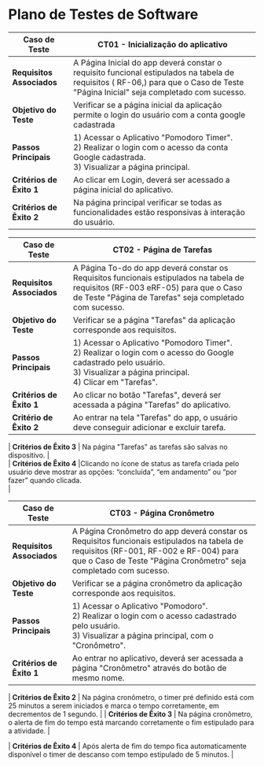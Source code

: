 # Plano de Testes de Software

| **Caso de Teste**  | CT01 - Inicialização do aplicativo                                                                                                                                                                                                	| 
| ------------------- |---------------------------------------------------------------------------------------------------------------------------------------------------------------------------------------------------------------------------------------| 
| **Requisitos Associados** | A Página Inicial do app deverá constar o requisito funcional estipulados na tabela de requisitos ( RF-06,) para que o Caso de Teste "Página Inicial" seja completado com sucesso. | 
|  **Objetivo do Teste**  | Verificar se a página inicial da aplicação permite o login do usuário  com a conta google cadastrada                                                          	| 
|  **Passos Principais** | 1) Acessar o Aplicativo "Pomodoro Timer". <br> 2) Realizar o login com o acesso da conta Google cadastrada. <br> 3) Visualizar a página principal.                                                                                       	 
|  **Critérios de Êxito 1**  | Ao clicar em Login, deverá ser acessado a página inicial do aplicativo.                                                                                                                                                                                                                                                                                                  	|   
|  **Critérios de Êxito 2**  | Na página principal verificar se todas as funcionalidades estão responsivas à interação do usuário.                                                                                                                                                                                                    	| 
 

| **Caso de Teste**  | CT02 - Página de Tarefas                                                                                                                                                         	| 
| ------------------- |------------------------------------------------------------------------------------------------------------------------------------------------------------------------------------------------| 
| **Requisitos Associados** | A Página To-do do app deverá constar os Requisitos funcionais estipulados na tabela de requisitos (RF-003 eRF-05) para que o Caso de Teste "Página de Tarefas" seja completado com sucesso. | 
|  **Objetivo do Teste**  | Verificar se a página "Tarefas" da aplicação corresponde aos requisitos.                                                                                                                      	| 
|  **Passos Principais** | 1) Acessar o Aplicativo "Pomodoro Timer". <br> 2) Realizar o login com o acesso do Google cadastrado pelo usuário.  <br> 3) Visualizar a página principal.   <br> 4) Clicar em "Tarefas".                  	| 
|  **Critérios de Êxito 1**  | Ao clicar no botão "Tarefas", deverá ser acessada a página "Tarefas" do aplicativo.                                                                                                             	| 
| **Critério de Êxito 2**  | Ao entrar na tela "Tarefas" do app, o usuário deve conseguir adicionar e excluir tarefa.|

|  **Critérios de Êxito  3**  | Na página "Tarefas" as tarefas são salvas no dispositivo. |                                                                                                	
|  **Critérios de Êxito 4**  |Clicando no ícone de status  as tarefa criada pelo usuário deve mostrar as opções: “concluída”, “em andamento” ou “por fazer” quando clicada.                                                                                                                                                 
 |   


| **Caso de Teste**  | CT03 - Página Cronômetro                                                                                                                                                                                                        	| 
| ------------------- |-------------------------------------------------------------------------------------------------------------------------------------------------------------------------------------------------------------------------------------| 
| **Requisitos Associados** | A Página Cronômetro do app deverá constar os Requisitos funcionais estipulados na tabela de requisitos (RF-001, RF-002 e RF-004) para que o Caso de Teste "Página Cronômetro" seja completado com sucesso.                              	| 
|  **Objetivo do Teste**  | Verificar se a página cronômetro da aplicação corresponde aos requisitos.                                                                                                                                                       	| 
| **Passos Principais**  | 1) Acessar o Aplicativo "Pomodoro". <br> 2) Realizar o login com o acesso cadastrado pelo usuário. <br> 3) Visualizar a página principal, com o "Cronômetro".                                                                 	| 
|  **Critérios de Êxito 1**  | Ao entrar no aplicativo, deverá ser acessada a página "Cronômetro" através do botão de mesmo nome.      
 
 
  
|  **Critérios de Êxito 2**  | Na página cronômetro, o timer pré definido está com 25 minutos a serem iniciados e marca o tempo corretamente, em decrementos de 1 segundo.                                                                                                                                                                                                           	| 
 |  **Critérios de Êxito 3**  | Na página cronômetro, o alerta de fim do tempo está marcando corretamente o fim estipulado para a atividade.                                                                                                                      	| 
 
 |  **Critérios de Êxito 4**  | Após  alerta de fim do tempo fica automaticamente disponível o timer de descanso com tempo estipulado de 5 minutos.                                                                                                                      	|   

